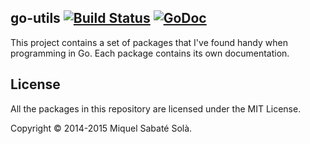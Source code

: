 ## go-utils [![Build Status](https://travis-ci.org/mssola/go-utils.svg?branch=master)](https://travis-ci.org/mssola/go-utils) [![GoDoc](https://godoc.org/github.com/mssola/go-utils?status.png)](http://godoc.org/github.com/mssola/go-utils)

This project contains a set of packages that I've found handy when programming
in Go. Each package contains its own documentation.

## License

All the packages in this repository are licensed under the MIT License.

Copyright &copy; 2014-2015 Miquel Sabaté Solà.

